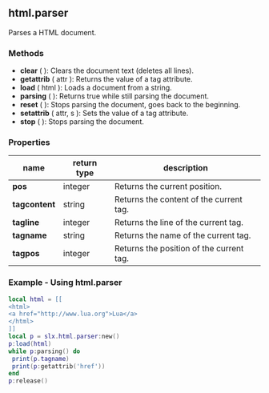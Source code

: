 ## html.parser

Parses a HTML document.

### Methods

* **clear** ( ): Clears the document text (deletes all lines).
* **getattrib** ( attr ): Returns the value of a tag attribute.
* **load** ( html ): Loads a document from a string.
* **parsing** ( ): Returns true while still parsing the document.
* **reset** ( ): Stops parsing the document, goes back to the beginning.
* **setattrib** ( attr, s ): Sets the value of a tag attribute.
* **stop** ( ): Stops parsing the document.

### Properties

name | return type | description
--- | --- | ---
**pos** | integer | Returns the current position.
**tagcontent** | string | Returns the content of the current tag.
**tagline** | integer | Returns the line of the current tag.
**tagname** | string | Returns the name of the current tag.
**tagpos** | integer | Returns the position of the current tag.

### Example - Using html.parser

```lua
local html = [[
<html>
<a href="http://www.lua.org">Lua</a>
</html>
]]
local p = slx.html.parser:new()
p:load(html)
while p:parsing() do
 print(p.tagname)
 print(p:getattrib('href'))
end
p:release()
```
